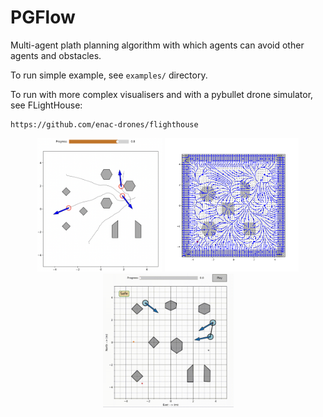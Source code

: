 # PGFlow

Multi-agent plath planning algorithm with which agents can avoid other agents and obstacles. 

To run simple example, see `examples/` directory.

To run with more complex visualisers and with a pybullet drone simulator, see FLightHouse:

```
https://github.com/enac-drones/flighthouse
```

<p align="center">
  <img src="./assets/vis2d.png" alt="Image 1" width="200"/>
  <img src="./assets/guidance_vector_field.png" alt="Image 2" width="214"/>
  <img src="./assets/pgflow.gif" alt="Image 3" width="209"/>
</p>
